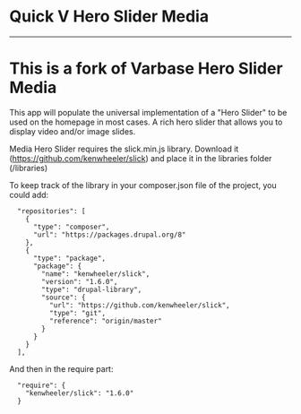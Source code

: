 # Quick V Hero Slider Media
---
# This is a fork of Varbase Hero Slider Media

This app will populate the universal implementation of a "Hero Slider"
to be used on the homepage in most cases. A rich hero slider that allows you
to display video and/or image slides.

Media Hero Slider requires the slick.min.js library.
Download it (https://github.com/kenwheeler/slick)
and place it in the libraries folder (/libraries)

To keep track of the library in your composer.json file of the project, you
could add:

```
  "repositories": [
    {
      "type": "composer",
      "url": "https://packages.drupal.org/8"
    },
    {
      "type": "package",
      "package": {
        "name": "kenwheeler/slick",
        "version": "1.6.0",
        "type": "drupal-library",
        "source": {
          "url": "https://github.com/kenwheeler/slick",
          "type": "git",
          "reference": "origin/master"
        }
      }
    }
  ],
```

And then in the require part: 


```
  "require": {
    "kenwheeler/slick": "1.6.0"
  }
```
